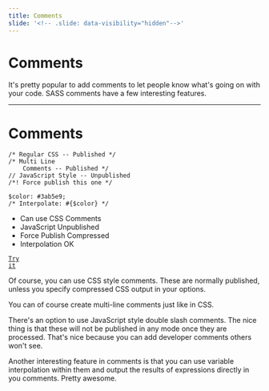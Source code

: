 ```yaml
---
title: Comments
slide: '<!-- .slide: data-visibility="hidden"-->'
---
```


<!-- .slide: data-state="layout-title" class="bg-dark"-->

# Comments

> >

It's pretty popular to add comments to let people know what's going on with your code. SASS comments have a few interesting features.

---

# Comments

```
/* Regular CSS -- Published */
/* Multi Line
    Comments -- Published */
// JavaScript Style -- Unpublished
/*! Force publish this one */

$color: #3ab5e9;
/* Interpolate: #{$color} */
```

- Can use CSS Comments
- JavaScript Unpublished
- Force Publish Compressed
- Interpolation OK

<a href="https://codepen.io/planetoftheweb/pen/QWqXGNE" target="_blank"><code class="code-royal">Try it</code></a>

> >

Of course, you can use CSS style comments. These are normally published, unless you specify compressed CSS output in your options.

You can of course create multi-line comments just like in CSS.

There's an option to use JavaScript style double slash comments. The nice thing is that these will not be published in any mode once they are processed. That's nice because you can add developer comments others won't see.

Another interesting feature in comments is that you can use variable interpolation within them and output the results of expressions directly in you comments. Pretty awesome.

